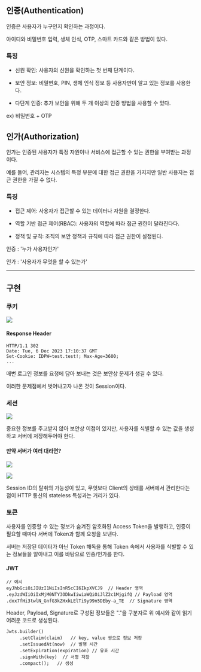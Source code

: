 ## 인증(Authentication)

인증은 사용자가 누구인지 확인하는 과정이다. 

아이디와 비밀번호 입력, 생체 인식, OTP, 스마트 카드와 같은 방법이 있다.

### 특징

- 신원 확인: 사용자의 신원을 확인하는 첫 번째 단계이다.

- 보안 정보: 비밀번호, PIN, 생체 인식 정보 등 사용자만이 알고 있는 정보를 사용한다.

- 다단계 인증: 추가 보안을 위해 두 개 이상의 인증 방법을 사용할 수 있다.

ex) 비밀번호 + OTP

## 인가(Authorization)

인가는 인증된 사용자가 특정 자원이나 서비스에 접근할 수 있는 권한을 부여받는 과정이다. 

예를 들어, 관리자는 시스템의 특정 부분에 대한 접근 권한을 가지지만 일반 사용자는 접근 권한을 가질 수 없다.

### 특징

- 접근 제어: 사용자가 접근할 수 있는 데이터나 자원을 결정한다.

- 역할 기반 접근 제어(RBAC): 사용자의 역할에 따라 접근 권한이 달라진다다.

- 정책 및 규칙: 조직의 보안 정책과 규칙에 따라 접근 권한이 설정된다.


인증 : '누가 사용자인가'

인가 : '사용자가 무엇을 할 수 있는가'
___

## 구현

### 쿠키

![](https://velog.velcdn.com/images/tme2685/post/b3902864-0509-4f4f-be77-6c9ad5f1f3ff/image.png)

#### Response Header
```
HTTP/1.1 302
Date: Tue, 6 Dec 2023 17:10:37 GMT
Set-Cookie: IDPW=test.test!; Max-Age=3600;
...
```
매번 로그인 정보를 요청에 담아 보내는 것은 보안상 문제가 생길 수 있다.

이러한 문제점에서 벗어나고자 나온 것이 Session이다.

### 세션
![](https://velog.velcdn.com/images/tme2685/post/62d4a244-9a68-4342-8a07-e2173189159a/image.png)

중요한 정보를 주고받지 않아 보안상 이점이 있지만, 사용자를 식별할 수 있는 값을 생성하고 서버에 저장해두어야 한다.

#### 만약 서버가 여러 대라면?
![](https://velog.velcdn.com/images/tme2685/post/e478dbae-9949-4a00-816f-b40ce2204542/image.png)

![](https://velog.velcdn.com/images/tme2685/post/7dc56038-1963-461b-b50e-e52159293c77/image.png)

Session ID의 탈취의 가능성이 있고, 무엇보다 Client의 상태를 서버에서 관리한다는 점이 HTTP 통신의 stateless 특성과는 거리가 있다.

### 토큰
사용자를 인증할 수 있는 정보가 숨겨진 암호화된 Access Token을 발행하고, 인증이 필요할 때마다 서버에 Token과 함께 요청을 보낸다.

서버는 저장된 데이터가 아닌 Token 해독을 통해 Token 속에서 사용자를 식별할 수 있는 정보들을 알아내고 이를 바탕으로 인증/인가를 한다.

#### JWT
```
// 예시
eyJhbGciOiJIUzI1NiIsInR5cCI6IkpXVCJ9  // Header 영역
.eyJzdWIiOiIxMjM0NTY3ODkwIiwiaWQiOiJlZ2c1MjgifQ // Payload 영역
.dxx7fHi3twlN_GnfG3kZHxkLElTi9y99n5DEby-a_TE  // Signature 영역
```
Header, Payload, Signature로 구성된 정보들은 "."을 구분자로 위 예시와 같이 읽기 어려운 코드로 생성된다.

```
Jwts.builder()
     .setClaim(claim)	// key, value 쌍으로 정보 저장
     .setIssuedAt(now)	// 발행 시간
     .setExpiration(expiration)	// 유효 시간
     .signWith(key)  // 서명 저장
     .compact();   // 생성
```
